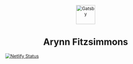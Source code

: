 <p align="center">
  <a href="https://www.gatsbyjs.org">
    <img alt="Gatsby" src="https://www.gatsbyjs.org/monogram.svg" width="60" />
  </a>
</p>
<h1 align="center">
  Arynn Fitzsimmons
</h1>

[![Netlify Status](https://api.netlify.com/api/v1/badges/63175771-e928-4622-bfe6-94c37f7ef68c/deploy-status)](https://app.netlify.com/sites/arynn/deploys)
